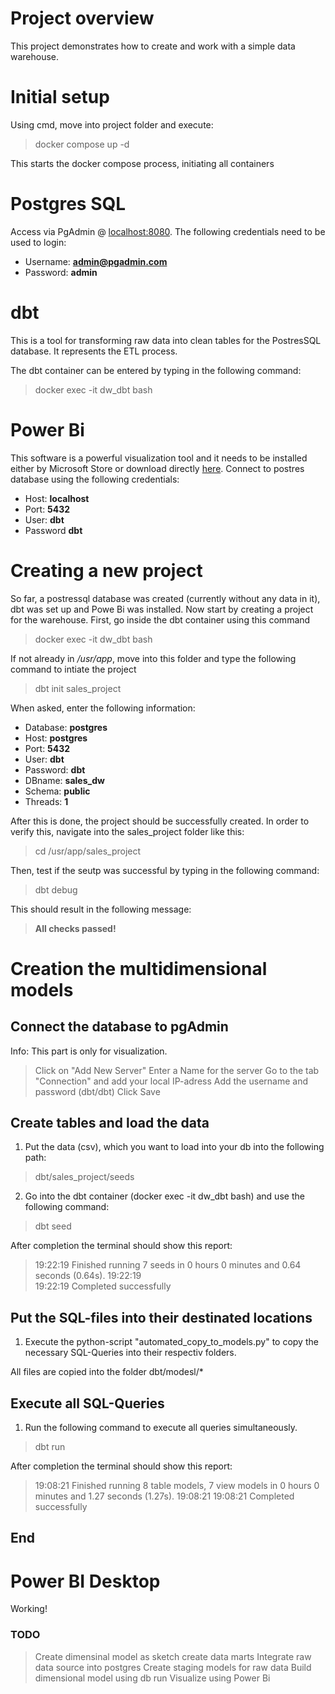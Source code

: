 # Project overview
This project demonstrates how to create and work with a simple data warehouse.

# Initial setup
Using cmd, move into project folder and execute:
> docker compose up -d

This starts the docker compose process, initiating all containers

# Postgres SQL
Access via PgAdmin @ [localhost:8080](http://localhost:8080/).
The following credentials need to be used to login:

- Username: **admin@pgadmin.com**
- Password: **admin**

# dbt
This is a tool for transforming raw data into clean tables for the PostresSQL database. It represents the ETL process.

The dbt container can be entered by typing in the following command:
> docker exec -it dw_dbt bash

# Power Bi
This software is a powerful visualization tool and it needs to be installed either by Microsoft Store or download directly [here](https://www.microsoft.com/de-de/download/details.aspx?id=58494).
Connect to postres database using the following credentials:

- Host: **localhost**
- Port: **5432**
- User: **dbt**
- Password **dbt**


# Creating a new project
So far, a postressql database was created (currently without any data in it), dbt was set up and Powe Bi was installed.
Now start by creating a project for the warehouse. First, go inside the dbt container using this command
> docker exec -it dw_dbt bash

If not already in */usr/app*, move into this folder and type the following command to intiate the project
> dbt init sales_project

When asked, enter the following information:
- Database: **postgres**
- Host: **postgres**
- Port: **5432**
- User: **dbt**
- Password: **dbt**
- DBname: **sales_dw**
- Schema: **public**
- Threads: **1**

After this is done, the project should be successfully created. In order to verify this, navigate into the sales_project folder like this:
> cd /usr/app/sales_project

Then, test if the seutp was successful by typing in the following command:
> dbt debug

This should result in the following message:

> **All checks passed!**


# Creation the multidimensional models

## Connect the database to pgAdmin

Info: This part is only for visualization.

> Click on "Add New Server"
> Enter a Name for the server
> Go to the tab "Connection" and add your local IP-adress
> Add the username and password (dbt/dbt)
> Click Save

## Create tables and load the data

1) Put the data (csv), which you want to load into your db into the following path:

> dbt/sales_project/seeds

2) Go into the dbt container (docker exec -it dw_dbt bash) and use the following command:

> dbt seed

After completion the terminal should show this report:

>19:22:19  Finished running 7 seeds in 0 hours 0 minutes and 0.64 seconds (0.64s).
>19:22:19  
>19:22:19  Completed successfully

## Put the SQL-files into their destinated locations

1) Execute the python-script "automated_copy_to_models.py" to copy the necessary SQL-Queries into their respectiv folders.

All files are copied into the folder dbt/modesl/*

## Execute all SQL-Queries

1) Run the following command to execute all queries simultaneously.

> dbt run

After completion the terminal should show this report:

>19:08:21  Finished running 8 table models, 7 view models in 0 hours 0 minutes and 1.27 seconds (1.27s).
>19:08:21
>19:08:21  Completed successfully

## End


# Power BI Desktop

Working!


### TODO
> Create dimensinal model as sketch
> create data marts
> Integrate raw data source into postgres
> Create staging models for raw data
> Build dimensional model using db run
> Visualize using Power Bi